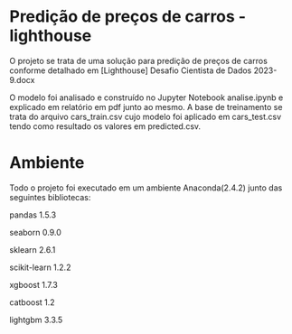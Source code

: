 # Predição de preços de carros - lighthouse

O projeto se trata de uma solução para predição de preços de carros conforme detalhado em [Lighthouse] Desafio Cientista de Dados 2023-9.docx

O modelo foi analisado e construído no Jupyter Notebook analise.ipynb e explicado em relatório em pdf junto ao mesmo.
A base de treinamento se trata do arquivo cars_train.csv cujo modelo foi aplicado em cars_test.csv tendo como resultado os valores em predicted.csv.

# Ambiente
Todo o projeto foi executado em um ambiente Anaconda(2.4.2) junto das seguintes bibliotecas:

pandas 1.5.3

seaborn 0.9.0

sklearn 2.6.1

scikit-learn 1.2.2

xgboost 1.7.3

catboost 1.2

lightgbm  3.3.5

